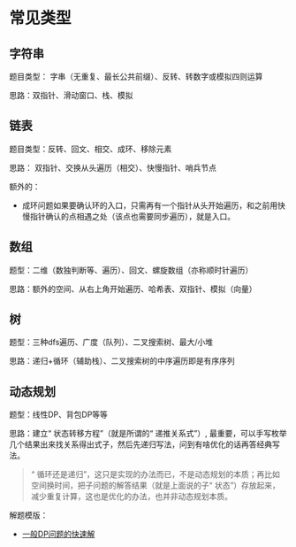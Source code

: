 # 常见类型

## 字符串

题目类型： 字串（无重复、最长公共前缀）、反转、转数字或模拟四则运算

思路：双指针、滑动窗口、栈、模拟

## 链表

题目类型：反转、回文、相交、成环、移除元素

思路： 双指针、交换从头遍历（相交）、快慢指针、哨兵节点

额外的：

- 成环问题如果要确认环的入口，只需再有一个指针从头开始遍历，和之前用快慢指针确认的点相遇之处（该点也需要同步遍历），就是入口。

## 数组

题型：二维（数独判断等、遍历）、回文、螺旋数组（亦称顺时针遍历）

思路：额外的空间、从右上角开始遍历、哈希表、双指针、模拟（向量）

## 树

题型：三种dfs遍历、广度（队列）、二叉搜索树、最大/小堆

思路：递归+循环（辅助栈）、二叉搜索树的中序遍历即是有序序列

## 动态规划

题型：线性DP、背包DP等等

思路：建立“ 状态转移方程”（就是所谓的“ 递推关系式”）, 最重要，可以手写枚举几个结果出来找关系得出式子，然后先递归写法，问到有啥优化的话再答经典写法。
> “ 循环还是递归”，这只是实现的办法而已，不是动态规划的本质；再比如空间换时间，把子问题的解答结果（就是上面说的子“ 状态”）存放起来，减少重复计算，这也是优化的办法，也并非动态规划本质。

解题模版：

- [一般DP问题的快速解](https://github.com/metroluffy/interview-prepare/issues/9)
